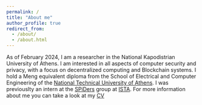 ```yaml
---
permalink: /
title: "About me"
author_profile: true
redirect_from: 
  - /about/
  - /about.html
---
```

As of February 2024, I am a researcher in the National Kapodistrian University of Athens. I am interested in all aspects of computer security and privacy, with a focus on decentralized computing and Blockchain systems. I hold a Meng equivalent diploma from the School of Electrical and Computer Engineering of the [National Technical University of Athens](https://www.ece.ntua.gr/en). I was previouslty an intern at the [SPiDers](https://ist.ac.at/en/research/kokoris-group/) group at [ISTA](https://ista.ac.at/en/home/). For more information about me you can take a look at my [CV](https://galexo.github.io/files/CV-alexopoulos.pdf)
